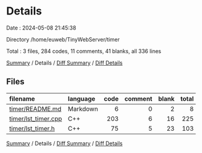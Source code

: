 # Details

Date : 2024-05-08 21:45:38

Directory /home/euweb/TinyWebServer/timer

Total : 3 files,  284 codes, 11 comments, 41 blanks, all 336 lines

[Summary](results.md) / Details / [Diff Summary](diff.md) / [Diff Details](diff-details.md)

## Files
| filename | language | code | comment | blank | total |
| :--- | :--- | ---: | ---: | ---: | ---: |
| [timer/README.md](/timer/README.md) | Markdown | 6 | 0 | 2 | 8 |
| [timer/lst_timer.cpp](/timer/lst_timer.cpp) | C++ | 203 | 6 | 16 | 225 |
| [timer/lst_timer.h](/timer/lst_timer.h) | C++ | 75 | 5 | 23 | 103 |

[Summary](results.md) / Details / [Diff Summary](diff.md) / [Diff Details](diff-details.md)